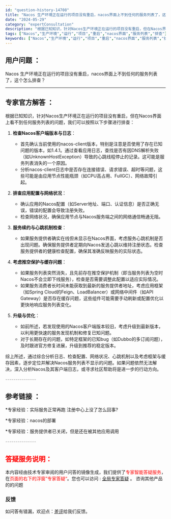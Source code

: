 ```yaml
---
id: "question-history-14708"
title: "Nacos 生产环境正在运行的项目没有重启，nacos界面上不到任何的服务列表了，这个怎么排查？"
date: "2024-05-29"
category: "expertConsultation"
description: "根据已知知识，针对Nacos生产环境正在运行的项目没有重启，但在Nacos界面上看不到任何服务列表的问题，我们可以按照以下步骤进行排查：1. **检查Nacos客户端版本与日志**：   - 首先确认当前使用的nacos-client版本，特别是注意是否使用了存在已知问题的版本，如1.4.1。通过查"
tags: ["Nacos","生产环境","运行","项目","重启","nacos界面","服务列表","排查"]
keywords: ["Nacos","生产环境","运行","项目","重启","nacos界面","服务列表","排查"]
---
```


## 用户问题 ： 
 Nacos 生产环境正在运行的项目没有重启，nacos界面上不到任何的服务列表了，这个怎么排查？  

---------------
## 专家官方解答 ：

根据已知知识，针对Nacos生产环境正在运行的项目没有重启，但在Nacos界面上看不到任何服务列表的问题，我们可以按照以下步骤进行排查：

1. **检查Nacos客户端版本与日志**：
   - 首先确认当前使用的nacos-client版本，特别是注意是否使用了存在已知问题的版本，如1.4.1。通过查看应用日志，查找是否有因DNS解析失败（如UnknownHostException）导致的心跳线程停止的记录。这可能是服务列表消失的一个原因。
   - 分析nacos-client日志中是否存在连接错误、请求错误、超时等问题，这些可能是由应用节点性能瓶颈（如CPU高占用、FullGC）、网络故障引起。

2. **排查应用配置与网络状况**：
   - 确认应用的Nacos配置（如Server地址、端口、认证信息）是否正确无误，错误的配置会导致注册失败。
   - 检查网络状况，确保应用节点与Nacos服务端之间的网络通信畅通无阻。

3. **服务续约与心跳机制检查**：
   - 如果服务提供者确实在线但未显示在Nacos界面，考虑服务心跳机制是否出现问题。确保服务提供者定期向Nacos发送心跳以维持注册状态。检查服务提供者的健康检查配置，确保其准确反映服务的实际状态。

4. **考虑推空保护与缓存问题**：
   - 如果服务列表突然消失，且先前存在推空保护机制（即当服务列表为空时Nacos不会立即下线服务），检查是否需要调整此配置以适应实际情况。
   - 如果服务消费者长时间未能获取到最新的服务提供者地址，考虑应用框架（如Spring Cloud的Feign、LoadBalancer）或网络中间件（如API Gateway）是否存在缓存问题，这些组件可能需要手动刷新或配置优化以更快地响应服务列表变化。

5. **升级与优化**：
   - 如前所述，若发现使用的Nacos客户端版本较旧，考虑升级到最新版本，以利用更快速的服务发现机制和修复已知问题。
   - 对于长期存在的问题，如特定框架的已知bug（如Dubbo的多订阅问题），及时跟进官方修复进展，升级到推荐的稳定版本。

综上所述，通过综合分析日志、检查配置、网络状况、心跳机制以及考虑框架与缓存因素，逐步定位并解决Nacos服务列表不显示的问题。如果问题依然无法解决，深入分析Nacos及其客户端日志，或寻求社区帮助将是进一步的行动方向。


<font color="#949494">---------------</font> 


## 参考链接 ：

*专家经验：实际服务正常再跑 注册中心上没了怎么回事? 
 
 *专家经验：nacos的部署 
 
 *专家经验：服务提供者已关闭，但是还在被其他应用调用 


 <font color="#949494">---------------</font> 
 


## <font color="#FF0000">答疑服务说明：</font> 

本内容经由技术专家审阅的用户问答的镜像生成，我们提供了<font color="#FF0000">专家智能答疑服务</font>，在<font color="#FF0000">页面的右下的浮窗”专家答疑“</font>。您也可以访问 : [全局专家答疑](https://answer.opensource.alibaba.com/docs/intro) 。 咨询其他产品的的问题

### 反馈
如问答有错漏，欢迎点：[差评](https://ai.nacos.io/user/feedbackByEnhancerGradePOJOID?enhancerGradePOJOId=14729)给我们反馈。
